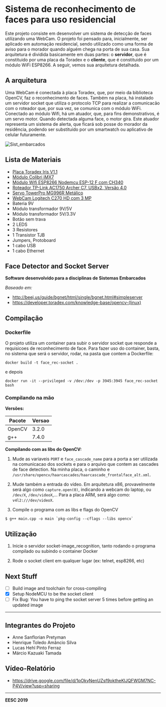# Sistema de reconhecimento de faces para uso residencial

Este projeto consiste em desenvolver um sistema de detecção de faces utilizando uma WebCam.
O projeto foi pensado para, inicialmente, ser aplicado em automação residencial, sendo
utilizado como uma forma de aviso para o morador quando alguém chega na porta de sua casa.
Sua arquitetura é dividida basicamente em duas partes: o **servidor**, que é constituido por 
uma placa da Toradex e o **cliente**, que é constituido por um módulo WiFi ESP8266. A seguir,
vemos sua arquitetura detalhada.

## A arquitetura

Uma WebCam é conectada à placa Toradex, que, por meio da biblioteca OpenCV, faz o reconhecimento
de faces. Também na placa, há instalado um servidor socket que utiliza o protocolo TCP para 
realizar a comunicacão com o roteador que, por sua vez, se comunica com o módulo WiFi.
Conectado ao módulo Wifi, há um atuador, que, para fins demonstrativos, é um servo motor.
Quando detectada alguma face, o motor gira. Este atuador representa um sistema de alerta, que 
ficará sob posse do morador da residência, podendo ser substituído por um smartwatch ou aplicativo
de celular futuramente.

![Sist_embarcados](https://user-images.githubusercontent.com/15917260/60630358-27eb4800-9dd0-11e9-8480-9c282552bfbf.png)

## Lista de Materiais 

- [Placa Toradex Iris V1.1](https://docs.toradex.com/100069-iris-datasheet.pdf)
- [Módulo Colibri iMX7](https://docs.toradex.com/103125-colibri-arm-som-imx7-datasheet.pdf)
- [Módulo Wifi ESP8266 Nodemcu ESP-12 F com CH340](https://pt.aliexpress.com/item/NodeMcu-Lua-WIFI-development-board-based-on-the-ESP8266-Internet-of-things/32443964726.html?src=google&albslr=220578590&src=google&albch=shopping&acnt=494-037-6276&isdl=y&slnk=&plac=&mtctp=&albbt=Google_7_shopping&aff_platform=google&aff_short_key=UneMJZVf&&albagn=888888&albcp=1626568036&albag=65942329430&trgt=296904914040&crea=pt32443964726&netw=u&device=c&gclid=Cj0KCQjwpPHoBRC3ARIsALfx-_KhjD9Dkb1STRaHk6n5FtzH-hasCTEMFW4YdTQbAvpGQZqzyBTc_LEaAllNEALw_wcB&gclsrc=aw.ds)
- [Roteador TP-Link AC1750 Archer C7, USBx2, Versão 4.0](https://www.amazon.com.br/Roteador-TP-Link-AC1750-Archer-Vers%C3%A3o/dp/B00BUSDVBQ?tag=goog0ef-20&smid=A2P1KJPEKWNQPI&ascsubtag=go_958276976_46095487085_227548540242_aud-519888259198:pla-619540903576_c_)
- [Servo TowerPro MG996R Metálico](https://www.robocore.net/loja/servos/servo-towerpro-mg996r-metalico?gclid=Cj0KCQjwpPHoBRC3ARIsALfx-_JNA91HuvkCS4ewRt8Rn_2zqMHUNEQGbv1_TXIphOG0IIVh_E-hNJwaAlRhEALw_wcB)
- [WebCam Logitech C270 HD com 3 MP](https://www.amazon.com.br/WebCam-Logitech-Chamadas-Grava%C3%A7%C3%B5es-Widescreen/dp/B003PAOAWG?tag=goog0ef-20&smid=A1ZZFT5FULY4LN&ascsubtag=go_1672062633_70247349012_323744819265_pla-609607383072_c_)
- Bateria 9V
- Módulo transformador 9V/5V
- Módulo transformador 5V/3.3V
- Botão sem trava
- 2 LEDS
- 3 Resistores
- 1 Transistor TJB
- Jumpers, Protoboard
- 1 cabo USB
- 1 cabo Ethernet

## Face Detector and Socket Server

**Software desenvolvido para a disciplinas de Sistemas Embarcados**

*Baseado em:*

- http://beej.us/guide/bgnet/html/single/bgnet.html#simpleserver
- https://developer.toradex.com/knowledge-base/opencv-(linux)

## Compilação

### Dockerfile

O projeto utiliza um container para subir o servidor socket que responde a requisicoes de
reconhecimento de face. Para fazer uso do container, basta, no sistema que será o servidor,
rodar, na pasta que contem a Dockerfile:

```
docker build -t face_rec-socket .
```

e depois 

```
docker run -it --privileged -v /dev:/dev -p 3945:3945 face_rec-socket bash
```

### Compilando na mão

**Versões:**

| Pacote | Versao |
| ------ | ------ |
| OpenCV | 3.2.0 |
| g++ | 7.4.0 |

**Compilando com as libs do OpenCV:**

1. Mude as variaveis `PORT` e `face_cascade_name` para a porta a ser utilizada na
comunicacao dos sockets e para o arquivo que contem as cascades de face detection.
Na minha placa, o caminho e `/usr/share/opencv/haarcascades/haarcascade_frontalface_alt.xml`.

2. Mude também a entrada do vídeo. Em arquitetura x86, provavelmente será algo
como `capture.open(0)`, indicando a webcam do laptop, ou `/dev/X`, `/dev/videoX`,...
Para a placa ARM, será algo como: `v4l2:///dev/videoX`.

3. Compile o programa com as libs e flags do OpenCV

```
$ g++ main.cpp -o main `pkg-config --cflags --libs opencv`
```

## Utilização

1. Inicie o servidor socket-image_recognition, tanto rodando o programa compilado
ou subindo o container Docker

2. Rode o socket client em qualquer lugar (ex: telnet, esp8266, etc)

## Next Stuff

- [ ] Build image and toolchain for cross-compiling
- [x] Setup NodeMCU to be the socket client
- [ ] Fix Bug: You have to ping the socket server 5 times before getting an updated image
______
## Integrantes do Projeto

- Anne Sanflorian Pretyman
- Henrique Toledo Amâncio Silva
- Lucas Hehl Pinto Ferraz
- Márcio Kazuaki Tamada

## Vídeo-Relatório

- https://drive.google.com/file/d/1pOkyNenUZsf9oktheKlJQFWGM7NC-P4V/view?usp=sharing
______

**EESC 2019**
